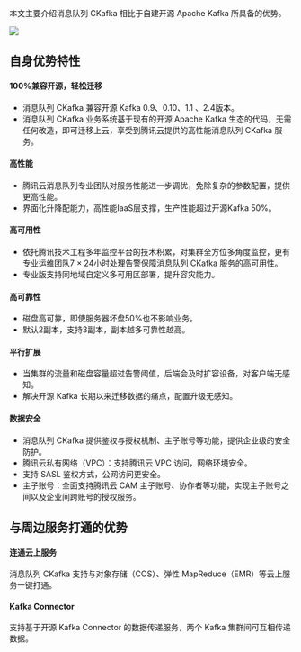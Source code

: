 本文主要介绍消息队列 CKafka 相比于自建开源 Apache Kafka 所具备的优势。

![](https://main.qcloudimg.com/raw/62dc8716b7b2628d4272156f7ef15349.png)



## 自身优势特性

#### 100%兼容开源，轻松迁移
- 消息队列 CKafka 兼容开源 Kafka 0.9、0.10、1.1 、2.4版本。
- 消息队列 CKafka 业务系统基于现有的开源 Apache Kafka 生态的代码，无需任何改造，即可迁移上云，享受到腾讯云提供的高性能消息队列 CKafka 服务。

#### 高性能
- 腾讯云消息队列专业团队对服务性能进一步调优，免除复杂的参数配置，提供更高性能。
- 界面化升降配能力，高性能IaaS层支撑，生产性能超过开源Kafka 50%。

#### 高可用性
- 依托腾讯技术工程多年监控平台的技术积累，对集群全方位多角度监控，更有专业运维团队7 × 24小时处理告警保障消息队列 CKafka 服务的高可用性。
- 专业版支持同地域自定义多可用区部署，提升容灾能力。

#### 高可靠性
- 磁盘高可靠，即使服务器坏盘50%也不影响业务。
- 默认2副本，支持3副本，副本越多可靠性越高。

#### 平行扩展
- 当集群的流量和磁盘容量超过告警阈值，后端会及时扩容设备，对客户端无感知。
- 解决开源 Kafka 长期以来迁移数据的痛点，配置升级无感知。

#### 数据安全
- 消息队列 CKafka 提供鉴权与授权机制、主子账号等功能，提供企业级的安全防护。
- 腾讯云私有网络（VPC）：支持腾讯云 VPC 访问，网络环境安全。
- 支持 SASL 鉴权方式，公网访问更安全。
- 主子账号：全面支持腾讯云 CAM 主子账号、协作者等功能，实现主子账号之间以及企业间跨账号的授权服务。

## 与周边服务打通的优势

#### 连通云上服务

消息队列 CKafka 支持与对象存储（COS）、弹性 MapReduce（EMR）等云上服务一键打通。

#### Kafka Connector

支持基于开源 Kafka Connector 的数据传递服务，两个 Kafka 集群间可互相传递数据。

